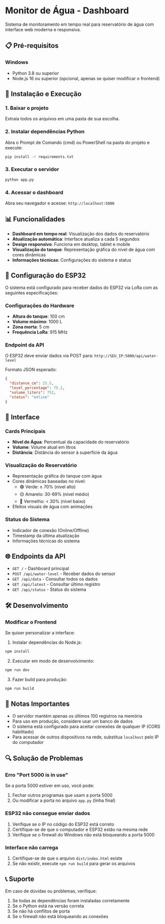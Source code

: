 # Monitor de Água - Dashboard

Sistema de monitoramento em tempo real para reservatório de água com interface web moderna e responsiva.

## 📋 Pré-requisitos

### Windows
- Python 3.8 ou superior
- Node.js 16 ou superior (opcional, apenas se quiser modificar o frontend)

## 🚀 Instalação e Execução

### 1. Baixar o projeto
Extraia todos os arquivos em uma pasta de sua escolha.

### 2. Instalar dependências Python
Abra o Prompt de Comando (cmd) ou PowerShell na pasta do projeto e execute:

```bash
pip install -r requirements.txt
```

### 3. Executar o servidor
```bash
python app.py
```

### 4. Acessar o dashboard
Abra seu navegador e acesse: `http://localhost:5000`

## 📊 Funcionalidades

- **Dashboard em tempo real**: Visualização dos dados do reservatório
- **Atualização automática**: Interface atualiza a cada 5 segundos
- **Design responsivo**: Funciona em desktop, tablet e mobile
- **Visualização do tanque**: Representação gráfica do nível de água com cores dinâmicas
- **Informações técnicas**: Configurações do sistema e status

## 🔧 Configuração do ESP32

O sistema está configurado para receber dados do ESP32 via LoRa com as seguintes especificações:

### Configurações do Hardware
- **Altura do tanque**: 100 cm
- **Volume máximo**: 1000 L
- **Zona morta**: 5 cm
- **Frequência LoRa**: 915 MHz

### Endpoint da API
O ESP32 deve enviar dados via POST para: `http://SEU_IP:5000/api/water-level`

Formato JSON esperado:
```json
{
  "distance_cm": 25.5,
  "level_percentage": 75.2,
  "volume_liters": 752,
  "status": "online"
}
```

## 📱 Interface

### Cards Principais
- **Nível de Água**: Percentual da capacidade do reservatório
- **Volume**: Volume atual em litros
- **Distância**: Distância do sensor à superfície da água

### Visualização do Reservatório
- Representação gráfica do tanque com água
- Cores dinâmicas baseadas no nível:
  - 🟢 Verde: ≥ 70% (nível alto)
  - 🟡 Amarelo: 30-69% (nível médio)
  - 🔴 Vermelho: < 30% (nível baixo)
- Efeitos visuais de água com animações

### Status do Sistema
- Indicador de conexão (Online/Offline)
- Timestamp da última atualização
- Informações técnicas do sistema

## 🌐 Endpoints da API

- `GET /` - Dashboard principal
- `POST /api/water-level` - Receber dados do sensor
- `GET /api/data` - Consultar todos os dados
- `GET /api/latest` - Consultar último registro
- `GET /api/status` - Status do sistema

## 🛠️ Desenvolvimento

### Modificar o Frontend
Se quiser personalizar a interface:

1. Instalar dependências do Node.js:
```bash
npm install
```

2. Executar em modo de desenvolvimento:
```bash
npm run dev
```

3. Fazer build para produção:
```bash
npm run build
```

## 📝 Notas Importantes

- O servidor mantém apenas os últimos 100 registros na memória
- Para uso em produção, considere usar um banco de dados
- O sistema está configurado para aceitar conexões de qualquer IP (CORS habilitado)
- Para acessar de outros dispositivos na rede, substitua `localhost` pelo IP do computador

## 🔍 Solução de Problemas

### Erro "Port 5000 is in use"
Se a porta 5000 estiver em uso, você pode:
1. Fechar outros programas que usam a porta 5000
2. Ou modificar a porta no arquivo `app.py` (linha final)

### ESP32 não consegue enviar dados
1. Verifique se o IP no código do ESP32 está correto
2. Certifique-se de que o computador e ESP32 estão na mesma rede
3. Verifique se o firewall do Windows não está bloqueando a porta 5000

### Interface não carrega
1. Certifique-se de que o arquivo `dist/index.html` existe
2. Se não existir, execute `npm run build` para gerar os arquivos

## 📞 Suporte

Em caso de dúvidas ou problemas, verifique:
1. Se todas as dependências foram instaladas corretamente
2. Se o Python está na versão correta
3. Se não há conflitos de porta
4. Se o firewall não está bloqueando as conexões

